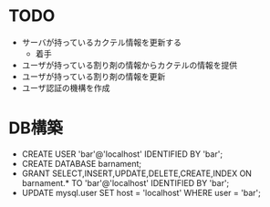 # TODO
- サーバが持っているカクテル情報を更新する
  - 着手
- ユーザが持っている割り剤の情報からカクテルの情報を提供
- ユーザが持っている割り剤の情報を更新
- ユーザ認証の機構を作成

# DB構築
- CREATE USER 'bar'@'localhost' IDENTIFIED BY 'bar';
- CREATE DATABASE barnament;
- GRANT SELECT,INSERT,UPDATE,DELETE,CREATE,INDEX ON barnament.* TO 'bar'@'localhost' IDENTIFIED BY 'bar';
- UPDATE mysql.user SET host = 'localhost' WHERE user = 'bar';

